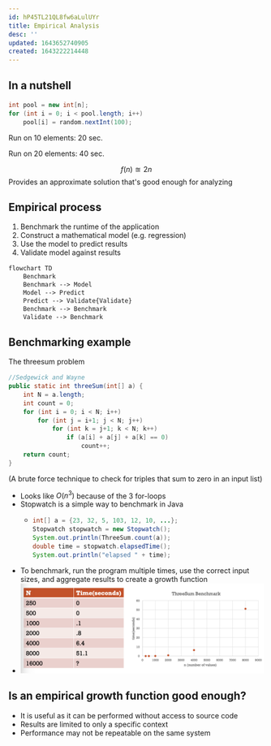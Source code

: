 ```yaml
---
id: hP45TL21QL8fw6aLulUYr
title: Empirical Analysis
desc: ''
updated: 1643652740905
created: 1643222214448
---
```

## In a nutshell
```Java
int pool = new int[n];
for (int i = 0; i < pool.length; i++)
    pool[i] = random.nextInt(100);
```
Run on 10 elements: 20 sec.

Run on 20 elements: 40 sec.

$$
f(n)\approxeq2n
$$
Provides an approximate solution that's good enough for analyzing
## Empirical process
1. Benchmark the runtime of the application
2. Construct a mathematical model (e.g. regression)
3. Use the model to predict results
4. Validate model against results
```mermaid
flowchart TD
    Benchmark
    Benchmark --> Model
    Model --> Predict
    Predict --> Validate{Validate}
    Benchmark --> Benchmark
    Validate --> Benchmark
```
## Benchmarking example
The threesum problem
```Java
//Sedgewick and Wayne
public static int threeSum(int[] a) {
    int N = a.length;
    int count = 0;
    for (int i = 0; i < N; i++)
        for (int j = i+1; j < N; j++) 
            for (int k = j+1; k < N; k++)
                if (a[i] + a[j] + a[k] == 0)  
                    count++;
    return count;
}
```
(A brute force technique to check for triples that sum to zero in an input list)
- Looks like $O(n^3)$ because of the 3 for-loops
- Stopwatch is a simple way to benchmark in Java
    - ```Java
      int[] a = {23, 32, 5, 103, 12, 10, ...};
      Stopwatch stopwatch = new Stopwatch();
      System.out.println(ThreeSum.count(a));
      double time = stopwatch.elapsedTime();
      System.out.println("elapsed " + time);
      ```
- To benchmark, run the program multiple times, use the correct input sizes, and aggregate results to create a growth function
- ![](/assets/images/2022-01-31-10-40-46.png)
## Is an empirical growth function good enough?
- It is useful as it can be performed without access to source code
- Results are limited to only a specific context
- Performance may not be repeatable on the same system
